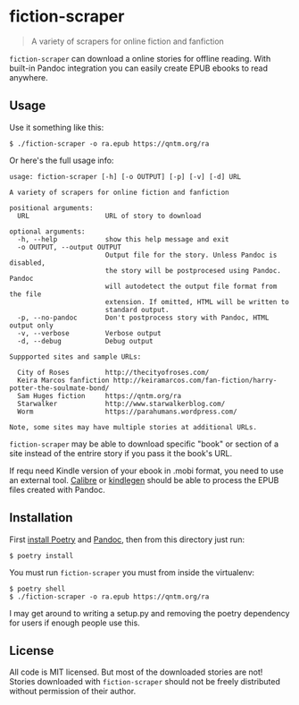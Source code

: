 # fiction-scraper

> A variety of scrapers for online fiction and fanfiction

`fiction-scraper` can download a online stories for offline reading. With built-in Pandoc integration you can easily create EPUB ebooks to read anywhere.

## Usage

Use it something like this:

```
$ ./fiction-scraper -o ra.epub https://qntm.org/ra
```

Or here's the full usage info:

```
usage: fiction-scraper [-h] [-o OUTPUT] [-p] [-v] [-d] URL

A variety of scrapers for online fiction and fanfiction

positional arguments:
  URL                   URL of story to download

optional arguments:
  -h, --help            show this help message and exit
  -o OUTPUT, --output OUTPUT
                        Output file for the story. Unless Pandoc is disabled,
                        the story will be postprocesed using Pandoc. Pandoc
                        will autodetect the output file format from the file
                        extension. If omitted, HTML will be written to
                        standard output.
  -p, --no-pandoc       Don't postprocess story with Pandoc, HTML output only
  -v, --verbose         Verbose output
  -d, --debug           Debug output

Suppported sites and sample URLs:

  City of Roses         http://thecityofroses.com/
  Keira Marcos fanfiction http://keiramarcos.com/fan-fiction/harry-potter-the-soulmate-bond/
  Sam Huges fiction     https://qntm.org/ra
  Starwalker            http://www.starwalkerblog.com/
  Worm                  https://parahumans.wordpress.com/

Note, some sites may have multiple stories at additional URLs.
```

`fiction-scraper` may be able to download specific "book" or section of a site instead of the entrire story if you pass it the book's URL.

If requ need Kindle version of your ebook in .mobi format, you need to use an external tool. [Calibre] or [kindlegen] should be able to process the EPUB files created with Pandoc.

## Installation

First [install Poetry] and [Pandoc], then from this directory just run:

```
$ poetry install
```

You must run `fiction-scraper` you must from inside the virtualenv:

```
$ poetry shell
$ ./fiction-scraper -o ra.epub https://qntm.org/ra
```

I may get around to writing a setup.py and removing the poetry dependency for users if enough people use this.

## License

All code is MIT licensed. But most of the downloaded stories are not! Stories downloaded with `fiction-scraper` should not be freely distributed without permission of their author.

[Calibre]: https://calibre-ebook.com/
[kindlegen]: https://www.amazon.com/gp/feature.html?docId=1000765211
[install Poetry]: https://github.com/sdispater/poetry#installation
[Pandoc]: https://pandoc.org/
